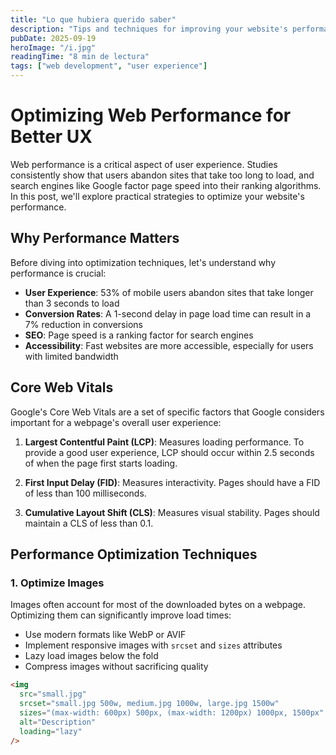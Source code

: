 ```yaml
---
title: "Lo que hubiera querido saber"
description: "Tips and techniques for improving your website's performance and providing a better user experience."
pubDate: 2025-09-19
heroImage: "/i.jpg"
readingTime: "8 min de lectura"
tags: ["web development", "user experience"]
---
```


# Optimizing Web Performance for Better UX

Web performance is a critical aspect of user experience. Studies consistently show that users abandon sites that take too long to load, and search engines like Google factor page speed into their ranking algorithms. In this post, we'll explore practical strategies to optimize your website's performance.

## Why Performance Matters

Before diving into optimization techniques, let's understand why performance is crucial:

- **User Experience**: 53% of mobile users abandon sites that take longer than 3 seconds to load
- **Conversion Rates**: A 1-second delay in page load time can result in a 7% reduction in conversions
- **SEO**: Page speed is a ranking factor for search engines
- **Accessibility**: Fast websites are more accessible, especially for users with limited bandwidth

## Core Web Vitals

Google's Core Web Vitals are a set of specific factors that Google considers important for a webpage's overall user experience:

1. **Largest Contentful Paint (LCP)**: Measures loading performance. To provide a good user experience, LCP should occur within 2.5 seconds of when the page first starts loading.

2. **First Input Delay (FID)**: Measures interactivity. Pages should have a FID of less than 100 milliseconds.

3. **Cumulative Layout Shift (CLS)**: Measures visual stability. Pages should maintain a CLS of less than 0.1.

## Performance Optimization Techniques

### 1. Optimize Images

Images often account for most of the downloaded bytes on a webpage. Optimizing them can significantly improve load times:

- Use modern formats like WebP or AVIF
- Implement responsive images with `srcset` and `sizes` attributes
- Lazy load images below the fold
- Compress images without sacrificing quality

```html
<img 
  src="small.jpg" 
  srcset="small.jpg 500w, medium.jpg 1000w, large.jpg 1500w" 
  sizes="(max-width: 600px) 500px, (max-width: 1200px) 1000px, 1500px" 
  alt="Description" 
  loading="lazy" 
/>
```
